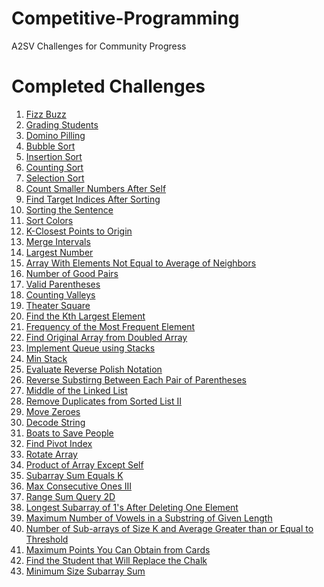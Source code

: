 # Competitive-Programming
A2SV Challenges for Community Progress






# Completed Challenges

1) [Fizz Buzz](https://github.com/CodEZ47/Competitive-Programming/blob/main/Fizz%20Buzz/fizz-buzz.js)
2) [Grading Students](https://github.com/CodEZ47/Competitive-Programming/blob/main/Grading%20Students/grading-students.js)
3) [Domino Pilling](https://github.com/CodEZ47/Competitive-Programming/blob/main/Domino%20Piling/domino_piling.cpp)
4) [Bubble Sort](https://github.com/CodEZ47/Competitive-Programming/blob/main/Bubble%20Sort/bubble-sort.js)
5) [Insertion Sort](https://github.com/CodEZ47/Competitive-Programming/blob/main/Insertion%20Sort/insertion-sort.js)
6) [Counting Sort](https://github.com/CodEZ47/Competitive-Programming/blob/main/Counting%20Sort/counting-sort.js)
7) [Selection Sort](https://github.com/CodEZ47/Competitive-Programming/blob/main/Selection%20Sort/selection-sort.js)
8) [Count Smaller Numbers After Self](https://github.com/CodEZ47/Competitive-Programming/blob/main/Count%20Smaller%20Numbers%20After%20Self/CSNAS.js)
9) [Find Target Indices After Sorting](https://github.com/CodEZ47/Competitive-Programming/blob/main/Find%20Target%20Indices%20After%20Sorting/FTIAS.js)
10) [Sorting the Sentence](https://github.com/CodEZ47/Competitive-Programming/blob/main/Sorting%20the%20Sentence/sos.js)
11) [Sort Colors](https://github.com/CodEZ47/Competitive-Programming/blob/main/Sort%20Colors/sort-colors.js)
12) [K-Closest Points to Origin](https://github.com/CodEZ47/Competitive-Programming/blob/main/K%20Closest%20Points%20to%20Origin/KCPO.js)
13) [Merge Intervals](https://github.com/CodEZ47/Competitive-Programming/blob/main/Merge%20Intervals/merge-intervals.js)
14) [Largest Number](https://github.com/CodEZ47/Competitive-Programming/blob/main/Largest%20Number/largest-number.js)
15) [Array With Elements Not Equal to Average of Neighbors](https://github.com/CodEZ47/Competitive-Programming/blob/main/Array%20With%20Elements%20Not%20Equal%20to%20Average%20of%20Neighbors/AWENEAN.js)
16) [Number of Good Pairs](https://github.com/CodEZ47/Competitive-Programming/blob/main/Number%20of%20Good%20Pairs/NoGP.js)
17) [Valid Parentheses](https://github.com/CodEZ47/Competitive-Programming/blob/main/Valid%20Parentheses/valid-parentheses.js)
18) [Counting Valleys](https://github.com/CodEZ47/Competitive-Programming/blob/main/Counting%20Valleys/counting-valleys.js)
19) [Theater Square](https://github.com/CodEZ47/Competitive-Programming/blob/main/Theater%20Square/theater-square.js)
20) [Find the Kth Largest Element](https://github.com/CodEZ47/Competitive-Programming/blob/main/Find%20the%20Kth%20Largest%20Element/FtKLE.js)
21) [Frequency of the Most Frequent Element](https://github.com/CodEZ47/Competitive-Programming/blob/main/Frequency%20of%20the%20Most%20Frequent%20Element/FotMFE.js)
22) [Find Original Array from Doubled Array](https://github.com/CodEZ47/Competitive-Programming/blob/main/Find%20Original%20Array%20From%20Doubled%20Array/FOAFDA.js)
23) [Implement Queue using Stacks](https://github.com/CodEZ47/Competitive-Programming/blob/main/Implement%20Queue%20using%20Stacks/implement-queue-using-stacks.Js)
24) [Min Stack](https://github.com/CodEZ47/Competitive-Programming/blob/main/Min%20Stack/min-stack.js)
25) [Evaluate Reverse Polish Notation](https://github.com/CodEZ47/Competitive-Programming/blob/main/Evaluate%20Reverse%20Polish%20Notation/ERPN.js)
26) [Reverse Substirng Between Each Pair of Parentheses](https://github.com/CodEZ47/Competitive-Programming/blob/main/Reverse%20Substrings%20Between%20Each%20Pair%20of%20Parentheses/RSBEPoP.js)
27) [Middle of the Linked List](https://github.com/CodEZ47/Competitive-Programming/blob/main/Middle%20of%20the%20Linked%20List/MotLL.js)
28) [Remove Duplicates from Sorted List II](https://github.com/CodEZ47/Competitive-Programming/blob/main/Remove%20Duplicates%20from%20Sorted%20List%20II/RDfSL2.js)
29) [Move Zeroes](https://github.com/CodEZ47/Competitive-Programming/blob/main/Move%20Zeroes/move-zeros.js)
30) [Decode String](https://github.com/CodEZ47/Competitive-Programming/blob/main/Decode%20String/decode-string.js)
31) [Boats to Save People](https://github.com/CodEZ47/Competitive-Programming/blob/main/Boats%20to%20Save%20People/BtSP.js)
32) [Find Pivot Index](https://github.com/CodEZ47/Competitive-Programming/blob/main/Find%20Pivot%20Index/find-pivot-index.js)
33) [Rotate Array](https://github.com/CodEZ47/Competitive-Programming/blob/main/Rotate%20Array/rotate-array.js)
34) [Product of Array Except Self](https://github.com/CodEZ47/Competitive-Programming/blob/main/Product%20of%20Array%20Except%20Self/PoAES.js)
35) [Subarray Sum Equals K](https://github.com/CodEZ47/Competitive-Programming/blob/main/Subarray%20Sum%20Equals%20K/SSEK.js)
36) [Max Consecutive Ones III](https://github.com/CodEZ47/Competitive-Programming/blob/main/Max%20Consecutive%20Ones%20III/MCOIII.js)
37) [Range Sum Query 2D](https://github.com/CodEZ47/Competitive-Programming/blob/main/Range%20Sum%20Query%202D/RSQ2D.js)
38) [Longest Subarray of 1's After Deleting One Element](https://github.com/CodEZ47/Competitive-Programming/blob/main/Longest%20Subarray%20of%201's%20After%20Deleting%20One%20Element/LSoADOE.js)
39) [Maximum Number of Vowels in a Substring of Given Length](https://github.com/CodEZ47/Competitive-Programming/blob/main/Maximum%20Number%20of%20Vowels%20in%20a%20Substring%20of%20Given%20Length/MNoViaSoGL.js)
40) [Number of Sub-arrays of Size K and Average Greater than or Equal to Threshold](https://github.com/CodEZ47/Competitive-Programming/blob/main/Number%20of%20Sub-arrays%20of%20Size%20K%20and%20Average%20Greater%20than%20or%20Equal%20to%20Threshold/NoSoSkaAGtoEtT.js)
41) [Maximum Points You Can Obtain from Cards](https://github.com/CodEZ47/Competitive-Programming/blob/main/Maximum%20Points%20You%20Can%20Obtain%20from%20Cards/MPYCOfC.js)
42) [Find the Student that Will Replace the Chalk](https://github.com/CodEZ47/Competitive-Programming/blob/main/Find%20the%20Student%20that%20Will%20Replace%20the%20Chalk/FtStWRtC.js)
43) [Minimum Size Subarray Sum](https://github.com/CodEZ47/Competitive-Programming/blob/main/Minimum%20Size%20Subarray%20Sum/MSSS.js)

